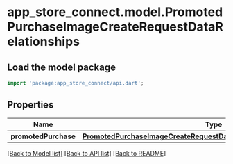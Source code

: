 # app_store_connect.model.PromotedPurchaseImageCreateRequestDataRelationships

## Load the model package
```dart
import 'package:app_store_connect/api.dart';
```

## Properties
Name | Type | Description | Notes
------------ | ------------- | ------------- | -------------
**promotedPurchase** | [**PromotedPurchaseImageCreateRequestDataRelationshipsPromotedPurchase**](PromotedPurchaseImageCreateRequestDataRelationshipsPromotedPurchase.md) |  | 

[[Back to Model list]](../README.md#documentation-for-models) [[Back to API list]](../README.md#documentation-for-api-endpoints) [[Back to README]](../README.md)


